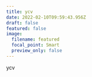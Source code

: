 ```yaml
---
title: ycv
date: 2022-02-10T09:59:43.956Z
draft: false
featured: false
image:
  filename: featured
  focal_point: Smart
  preview_only: false
---
```

ycv